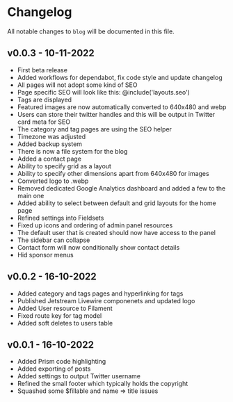 # Changelog

All notable changes to `blog` will be documented in this file.

## v0.0.3 - 10-11-2022

- First beta release
- Added workflows for dependabot, fix code style and update changelog
- All pages will not adopt some kind of SEO
- Page specific SEO will look like this: @include('layouts.seo')
- Tags are displayed
- Featured images are now automatically converted to 640x480 and webp
- Users can store their twitter handles and this will be output in Twitter card meta for SEO
- The category and tag pages are using the SEO helper
- Timezone was adjusted
- Added backup system
- There is now a file system for the blog
- Added a contact page
- Ability to specify grid as a layout
- Ability to specify other dimensions apart from 640x480 for images
- Converted logo to .webp
- Removed dedicated Google Analytics dashboard and added a few to the main one
- Added ability to select between default and grid layouts for the home page
- Refined settings into Fieldsets
- Fixed up icons and ordering of admin panel resources
- The default user that is created should now have access to the panel
- The sidebar can collapse
- Contact form will now conditionally show contact details
- Hid sponsor menus


## v0.0.2 - 16-10-2022

- Added category and tags pages and hyperlinking for tags
- Published Jetstream Livewire componenets and updated logo
- Added User resource to Filament
- Fixed route key for tag model
- Added soft deletes to users table

## v0.0.1 - 16-10-2022

- Added Prism code highlighting
- Added exporting of posts
- Added settings to output Twitter username
- Refined the small footer which typically holds the copyright
- Squashed some $fillable and name => title issues
